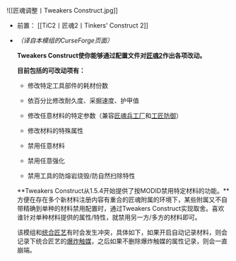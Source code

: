 ![[匠魂调整丨Tweakers Construct.jpg]]
- 前置：
 [[TiC2丨匠魂2丨Tinkers' Construct 2]]

- _（译自本模组的CurseForge页面）_
    
      
    
    **Tweakers Construct使你能够通过配置文件对**[**匠魂2**](https://www.mcmod.cn/class/683.html "匠魂2")**作出各项改动。**
    
      
    
    **目前包括的可改动项有：**
    
    - 修改特定工具部件的耗材份数
        
    - 依百分比修改耐久度、采掘速度、护甲值
        
    - 修改任意材料的特定参数（兼容[匠魂兵工厂](https://www.mcmod.cn/class/1318.html)和[工匠防御](https://www.mcmod.cn/class/1012.html)）
        
    - 修改材料的特殊属性
        
    - 禁用任意材料
        
    - 禁用任意强化
        
    - 禁用工具的防熔岩烧毁/防自然扫除特性
        
    
      
    
    **Tweakers Construct从1.5.4开始提供了按MODID禁用特定材料的功能。**方便在存在多个新材料注册内容有重合的匠魂附属的环境下，某些附属又不自带精确到单种的材料禁用配置时，通过Tweakers Construct实现取舍。喜欢谁针对单种材料提供的属性/特性，就禁用另一方/多方的材料即可。
    
      
    
    该模组和[统合匠艺](https://www.mcmod.cn/class/2759.html "统合匠艺")有时会发生冲突，具体如下，如果开启自动记录材料，则会记录下统合匠艺的[爆炸触媒](https://www.mcmod.cn/item/352607.html "爆炸触媒")，之后如果不删除爆炸触媒的属性记录，则会一直崩端。